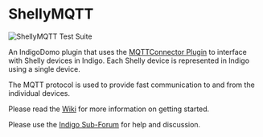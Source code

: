 # ShellyMQTT
![ShellyMQTT Test Suite](https://github.com/AaronLionsheep/ShellyMQTT/workflows/ShellyMQTT%20Test%20Suite/badge.svg?branch=master)

An IndigoDomo plugin that uses the [MQTTConnector Plugin](https://github.com/FlyingDiver/Indigo-MQTT) to interface with Shelly devices in Indigo. Each Shelly device is represented in Indigo using a single device.

The MQTT protocol is used to provide fast communication to and from the individual devices.

Please read the [Wiki](https://github.com/AaronLionsheep/ShellyMQTT/wiki) for more information on getting started.

Please use the [Indigo Sub-Forum](https://forums.indigodomo.com/viewforum.php?f=330) for help and discussion.